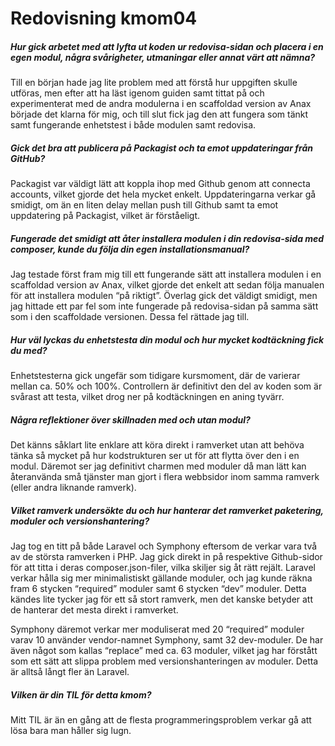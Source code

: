 ---
---
Redovisning kmom04
=========================

##### Hur gick arbetet med att lyfta ut koden ur redovisa-sidan och placera i en egen modul, några svårigheter, utmaningar eller annat värt att nämna?

Till en början hade jag lite problem med att förstå hur uppgiften skulle utföras, men efter att ha läst igenom guiden samt tittat på och experimenterat med de andra modulerna i en scaffoldad version av Anax började det klarna för mig, och till slut fick jag den att fungera som tänkt samt fungerande enhetstest i både modulen samt redovisa.

##### Gick det bra att publicera på Packagist och ta emot uppdateringar från GitHub?

Packagist var väldigt lätt att koppla ihop med Github genom att connecta accounts, vilket gjorde det hela mycket enkelt. Uppdateringarna verkar gå smidigt, om än en liten delay mellan push till Github samt ta emot uppdatering på Packagist, vilket är förståeligt.

##### Fungerade det smidigt att åter installera modulen i din redovisa-sida med composer, kunde du följa din egen installationsmanual?

Jag testade först fram mig till ett fungerande sätt att installera modulen i en scaffoldad version av Anax, vilket gjorde det enkelt att sedan följa manualen för att installera modulen “på riktigt”. Överlag gick det väldigt smidigt, men jag hittade ett par fel som inte fungerade på redovisa-sidan på samma sätt som i den scaffoldade versionen. Dessa fel rättade jag till.

##### Hur väl lyckas du enhetstesta din modul och hur mycket kodtäckning fick du med?

Enhetstesterna gick ungefär som tidigare kursmoment, där de varierar mellan ca. 50% och 100%. Controllern är definitivt den del av koden som är svårast att testa, vilket drog ner på kodtäckningen en aning tyvärr.

##### Några reflektioner över skillnaden med och utan modul?

Det känns såklart lite enklare att köra direkt i ramverket utan att behöva tänka så mycket på hur kodstrukturen ser ut för att flytta över den i en modul. Däremot ser jag definitivt charmen med moduler då man lätt kan återanvända små tjänster man gjort i flera webbsidor inom samma ramverk (eller andra liknande ramverk).

##### Vilket ramverk undersökte du och hur hanterar det ramverket paketering, moduler och versionshantering?

Jag tog en titt på både Laravel och Symphony eftersom de verkar vara två av de största ramverken i PHP. Jag gick direkt in på respektive Github-sidor för att titta i deras composer.json-filer, vilka skiljer sig åt rätt rejält. Laravel verkar hålla sig mer minimalistiskt gällande moduler, och jag kunde räkna fram 6 stycken “required” moduler samt 6 stycken “dev” moduler. Detta kändes lite tycker jag för ett så stort ramverk, men det kanske betyder att de hanterar det mesta direkt i ramverket. 

Symphony däremot verkar mer moduliserat med 20 “required” moduler varav 10 använder vendor-namnet Symphony, samt 32 dev-moduler. De har även något som kallas “replace” med ca. 63 moduler, vilket jag har förstått som ett sätt att slippa problem med versionshanteringen av moduler. Detta är alltså långt fler än Laravel.

##### Vilken är din TIL för detta kmom?

Mitt TIL är än en gång att de flesta programmeringsproblem verkar gå att lösa bara man håller sig lugn.


